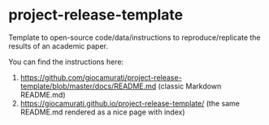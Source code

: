 # project-release-template
Template to open-source code/data/instructions to reproduce/replicate the results of an academic paper.

You can find the instructions here:

1. https://github.com/giocamurati/project-release-template/blob/master/docs/README.md (classic Markdown README.md)
2. https://giocamurati.github.io/project-release-template/ (the same README.md rendered as a nice page with index)
